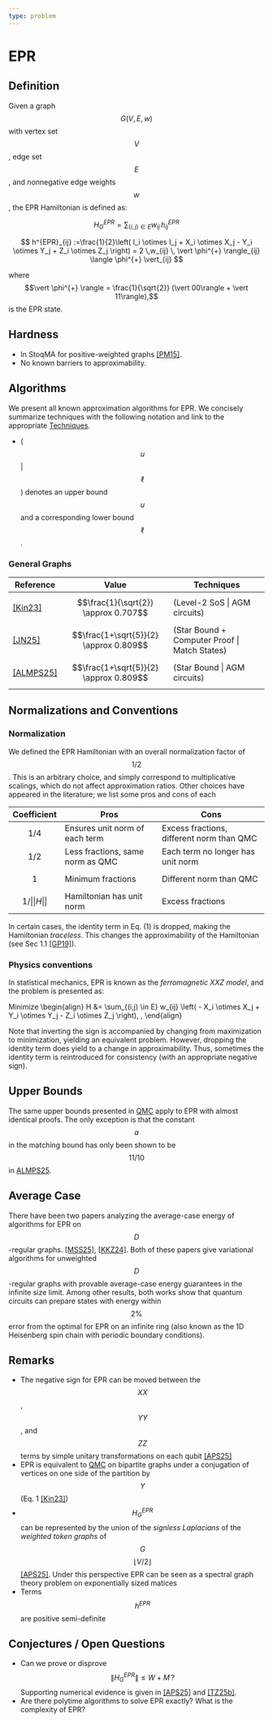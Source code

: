 ```yaml
---
type: problem
---
```


# EPR

## Definition

Given a graph $$G(V,E,w)$$ with vertex set $$V$$, edge set $$E$$, and nonnegative edge weights $$w$$, the EPR Hamiltonian is defined as:

$$
H^{EPR}_G =  \sum_{(i,j) \in E} w_{ij}\, h^{EPR}_{ij}
$$

$$
h^{EPR}_{ij} :=\frac{1}{2}\left( I_i \otimes I_j + X_i \otimes X_j - Y_i \otimes Y_j + Z_i \otimes Z_j \right) 
=   2 \,w_{ij} \, \vert \phi^{+} \rangle_{ij}  \langle \phi^{+} \vert_{ij}
$$

where $$\vert \phi^{+} \rangle = \frac{1}{\sqrt{2}} (\vert 00\rangle + \vert 11\rangle),$$ is the EPR state. 


## Hardness
* In StoqMA for positive-weighted graphs [[PM15]]({{site.baseurl}}/bib#PM15).
* No known barriers to approximability.

## Algorithms 

We present all known approximation algorithms for EPR. We concisely summarize techniques with the following notation and link to the appropriate [Techniques]({{site.baseurl}}/techniques).

* ( $$u$$ \| $$\ell$$ ) denotes an upper bound $$u$$ and a corresponding lower bound $$\ell$$. 


### General Graphs

| Reference   | Value      | Techniques                                     |
|-------------|------------|-------------------------------------------|
| [[Kin23]]({{site.baseurl}}/bib#Kin23)    | $$\frac{1}{\sqrt{2}} \approx 0.707$$      | (Level-2 SoS \| AGM circuits)     |
| [[JN25]]({{site.baseurl}}/bib#JN25)    | $$\frac{1+\sqrt{5}}{2} \approx 0.809$$      | (Star Bound + Computer Proof \| Match States)     |
| [[ALMPS25]]({{site.baseurl}}/bib#ALMPS25)    | $$\frac{1+\sqrt{5}}{2} \approx 0.809$$       | (Star Bound \| AGM circuits)   |


## Normalizations and Conventions

### Normalization 
We defined the EPR Hamiltonian with an overall normalization factor of $$1/2$$. This is an arbitrary choice, and simply correspond to multiplicative scalings, which do not affect approximation ratios. Other choices have appeared in the literature; we list some pros and cons of each

| Coefficient   | Pros      | Cons                                     |
|-------------|------------|---------------------------|
| $$1/4$$ | Ensures unit norm of each term | Excess fractions, different norm than QMC |
| $$1/2$$ | Less fractions, same norm as QMC | Each term no longer has unit norm |
| $$1$$ | Minimum fractions | Different norm than QMC |
| $$1/\|\|H\|\|$$ | Hamiltonian has unit norm | Excess fractions|

In certain cases, the identity term in Eq. (1) is dropped, making the Hamiltonian *traceless*. This changes the approximability of the Hamiltonian (see Sec 1.1 [[GP19]]({{site.baseurl}}/bib#GP19)). 

### Physics conventions
In statistical mechanics, EPR is known as the *ferromagnetic XXZ model*, and the problem is presented as:

Minimize
\begin{align}
H &= \sum_{(i,j) \in E} w_{ij} \left( - X_i \otimes X_j + Y_i \otimes Y_j - Z_i \otimes Z_j \right), \, 
\end{align}

Note that inverting the sign is accompanied by changing from maximization to minimization, yielding an equivalent problem. However, dropping the identity term does yield to a change in approximability. Thus, sometimes the identity term is reintroduced for consistency (with an appropriate negative sign). 

## Upper Bounds

The same upper bounds presented in [QMC](({{site.baseurl}}/problems/QMC)) apply to EPR with almost identical proofs. The only exception is that the constant $$a$$ in the matching bound has only been shown to be $$11/10$$ in [ALMPS25]({{site.baseurl}}/bib#ALMPS25).

## Average Case

There have been two papers analyzing the average-case energy of algorithms for EPR on $$D$$-regular graphs. [[MSS25]]({{site.baseurl}}/bib#MSS24), [[KKZ24]]({{site.baseurl}}/bib#KKZ24). Both of these papers give variational algorithms for unweighted $$D$$-regular graphs with provable average-case energy guarantees in the infinite size limit. Among other results, both works show that quantum circuits can prepare states with energy within $$2\%$$ error from the optimal for EPR on an infinite ring (also known as the 1D Heisenberg spin chain with periodic boundary conditions).


## Remarks

* The negative sign for EPR can be moved between the $$XX$$, $$YY$$, and $$ZZ$$ terms by simple unitary transformations on each qubit [[APS25]]({{site.baseurl}}/bib#APS25)
* EPR is equivalent to [QMC](({{site.baseurl}}/problems/QMC)) on bipartite graphs under a conjugation of vertices on one side of the partition by $$Y$$ (Eq. 1 [[Kin23]]({{site.baseurl}}/bib#Kin23))
* $$H^{EPR}_G$$ can be represented by the union of the *signless Laplacians* of the *weighted token graphs* of $$G$$ $$\lfloor V/2\rfloor$$ [[APS25]]({{site.baseurl}}/bib#APS25). Under this perspective EPR can be seen as a spectral graph theory problem on exponentially sized matices 
* Terms $$h^{EPR}$$ are positive semi-definite


## Conjectures / Open Questions
* Can we prove or disprove
$$\|H^{EPR}_G\| \le W + M \,?$$ Supporting numerical evidence is given in  [[APS25]]({{site.baseurl}}/bib#APS25) and [[TZ25b]]({{site.baseurl}}/bib#TZ25b). 
* Are there polytime algorithms to solve EPR exactly? What is the complexity of EPR?


<div style="padding-bottom: 300px"></div>
